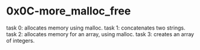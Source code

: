 # 0x0C-more_malloc_free

task 0: allocates memory using malloc.
task 1: concatenates two strings.
task 2: allocates memory for an array, using malloc.
task 3: creates an array of integers.

